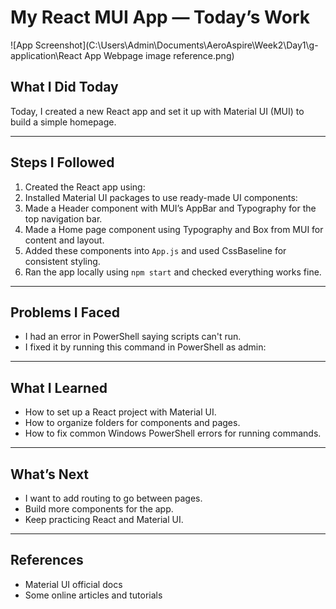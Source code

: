 # My React MUI App — Today’s Work
![App Screenshot](C:\Users\Admin\Documents\AeroAspire\Week2\Day1\g-application\React App Webpage image reference.png)


## What I Did Today

Today, I created a new React app and set it up with Material UI (MUI) to build a simple homepage.

---

## Steps I Followed

1. Created the React app using:
2. Installed Material UI packages to use ready-made UI components:
3. Made a Header component with MUI’s AppBar and Typography for the top navigation bar.
4. Made a Home page component using Typography and Box from MUI for content and layout.
5. Added these components into `App.js` and used CssBaseline for consistent styling.
6. Ran the app locally using `npm start` and checked everything works fine.

---

## Problems I Faced

- I had an error in PowerShell saying scripts can't run.
- I fixed it by running this command in PowerShell as admin:

---

## What I Learned

- How to set up a React project with Material UI.
- How to organize folders for components and pages.
- How to fix common Windows PowerShell errors for running commands.

---

## What’s Next

- I want to add routing to go between pages.
- Build more components for the app.
- Keep practicing React and Material UI.

---

## References

- Material UI official docs
- Some online articles and tutorials

